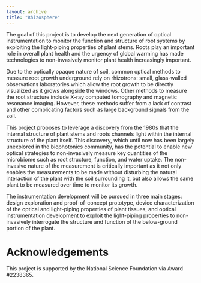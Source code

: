 ```yaml
---
layout: archive
title: "Rhizosphere"
---
```


The goal of this project is to develop the next generation of optical instrumentation to monitor the function and structure of root systems by exploiting the light-piping properties of plant stems. 
Roots play an important role in overall plant health and the urgency of global warming has made technologies to non-invasively monitor plant health increasingly important.

Due to the optically opaque nature of soil, common optical methods to measure root growth underground rely on rhizotrons: small, glass-walled observations laboratories which allow the root growth to be directly visualized as it grows alongside the windows. 
Other methods to measure the root structure include X-ray computed tomography and magnetic resonance imaging. 
However, these methods suffer from a lack of contrast and other complicating factors such as large background signals from the soil.

This project proposes to leverage a discovery from the 1980s that the internal structure of plant stems and roots channels light within the internal structure of the plant itself. 
This discovery, which until now has been largely unexplored in the biophotonics community, has the potential to enable new optical strategies to non-invasively measure key quantities of the microbiome such as root structure, function, and water uptake. 
The non-invasive nature of the measurement is critically important as it not only enables the measurements to be made without disturbing the natural interaction of the plant with the soil surrounding it, but also allows the same plant to be measured over time to monitor its growth.

The instrumentation development will be pursued in three main stages: design exploration and proof-of-concept prototype, device characterization of the optical and light-piping properties of plant tissues, and optical instrumentation development to exploit the light-piping properties to non-invasively interrogate the structure and function of the below-ground portion of the plant.

# Acknowledgements
This project is supported by the National Science Foundation via Award #2238365.